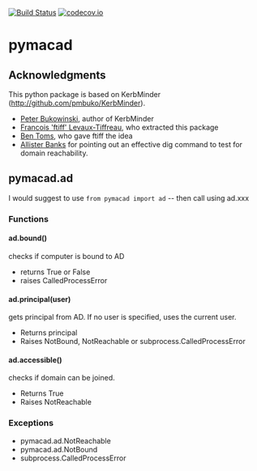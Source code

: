 [![Build Status](https://travis-ci.org/ftiff/pymacad.svg?branch=master)](https://travis-ci.org/ftiff/pymacad)
[![codecov.io](https://codecov.io/github/ftiff/pymacad/coverage.svg?branch=master)](https://codecov.io/github/ftiff/pymacad?branch=master)

# pymacad

## Acknowledgments 

This python package is based on KerbMinder (http://github.com/pmbuko/KerbMinder). 

* [Peter Bukowinski](http://github.com/pmbuko), author of KerbMinder
* [Francois 'ftiff' Levaux-Tiffreau](http://github.com/ftiff), who extracted this package
* [Ben Toms](http://github.com/macmule), who gave ftiff the idea
* [Allister Banks](https://twitter.com/Sacrilicious/status/543451138239258624) for pointing out an effective dig command to test for domain reachability.

## pymacad.ad

I would suggest to use `from pymacad import ad` -- then call using ad.xxx

### Functions

#### ad.bound()
checks if computer is bound to AD
- returns True or False 
- raises CalledProcessError

#### ad.principal(user)
gets principal from AD. If no user is specified, uses the current user. 
- Returns principal
- Raises NotBound, NotReachable or subprocess.CalledProcessError

#### ad.accessible()
checks if domain can be joined. 
- Returns True 
- Raises NotReachable
    
### Exceptions
- pymacad.ad.NotReachable
- pymacad.ad.NotBound
- subprocess.CalledProcessError


